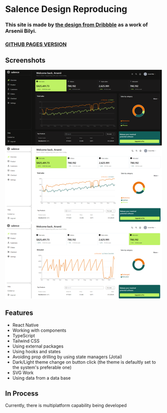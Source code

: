 # Salence Design Reproducing

### This site is made by [the design from Dribbble](https://dribbble.com/shots/22143278-Salence-E-commerce-Analytics-Web-App) as a work of **Arsenii Bilyi**.

### [**GITHUB PAGES VERSION**](https://atryknaav.github.io/salence-profile/)

## Screenshots

![1](image.png)
![2](image-1.png)
![Alt text](image-2.png)


## Features

- React Native
- Working with components
- TypeScript
- Tailwind CSS
- Using external packages
- Using hooks and states
- Avoiding prop drilling by using state managers (Jotai)
- Dark/Light theme change on button click (the theme is defaultly set to the system's preferable one)
- SVG Work
- Using data from a data base

## In Process

Currently, there is multiplatform capability being developed
